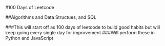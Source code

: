 #100 Days of Leetcode

##Algorithms and Data Structues, and SQL

###This will start off as 100 days of leetcode to build good habits but will keep going every single day for improvement
###Will perform these in Python and JavaScript</h3>
